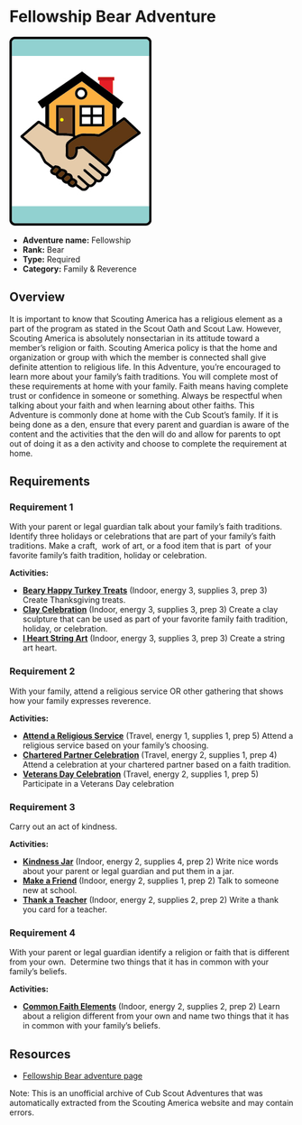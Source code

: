 # Fellowship Bear Adventure

![Fellowship Bear adventure belt loop](images/fellowship.jpg)

- **Adventure name:** Fellowship
- **Rank:** Bear
- **Type:** Required
- **Category:** Family & Reverence

## Overview

It is important to know that Scouting America has a religious element as a part of the program as stated in the Scout Oath and Scout Law. However, Scouting America is absolutely nonsectarian in its attitude toward a member’s religion or faith. Scouting America policy is that the home and organization or group with which the member is connected shall give definite attention to religious life. In this Adventure, you’re encouraged to learn more about your family’s faith traditions. You will complete most of these requirements at home with your family. Faith means having complete trust or confidence in someone or something. Always be respectful when talking about your faith and when learning about other faiths. This Adventure is commonly done at home with the Cub Scout’s family. If it is being done as a den, ensure that every parent and guardian is aware of the content and the activities that the den will do and allow for parents to opt out of doing it as a den activity and choose to complete the requirement at home.

## Requirements

### Requirement 1

With your parent or legal guardian talk about your family’s faith traditions. Identify three holidays or celebrations that are part of your family’s faith traditions. Make a craft,  work of art, or a food item that is part  of your favorite family’s faith tradition, holiday or celebration.

**Activities:**

- **[Beary Happy Turkey Treats](https://www.scouting.org/cub-scout-activities/beary-happy-turkey-treats/)** (Indoor, energy 3, supplies 3, prep 3)
  Create Thanksgiving treats.
- **[Clay Celebration](https://www.scouting.org/cub-scout-activities/clay-celebration/)** (Indoor, energy 3, supplies 3, prep 3)
  Create a clay sculpture that can be used as part of your favorite family faith tradition, holiday, or celebration.
- **[I Heart String Art](https://www.scouting.org/cub-scout-activities/i-heart-string-art/)** (Indoor, energy 3, supplies 3, prep 3)
  Create a string art heart.

### Requirement 2

With your family, attend a religious service OR other gathering that shows how your family expresses reverence.

**Activities:**

- **[Attend a Religious Service](https://www.scouting.org/cub-scout-activities/attend-a-religious-service-2/)** (Travel, energy 1, supplies 1, prep 5)
  Attend a religious service based on your family’s choosing.
- **[Chartered Partner Celebration](https://www.scouting.org/cub-scout-activities/chartered-partner-celebration/)** (Travel, energy 2, supplies 1, prep 4)
  Attend a celebration at your chartered partner based on a faith tradition.
- **[Veterans Day Celebration](https://www.scouting.org/cub-scout-activities/veterans-day-celebration/)** (Travel, energy 2, supplies 1, prep 5)
  Participate in a Veterans Day celebration

### Requirement 3

Carry out an act of kindness.

**Activities:**

- **[Kindness Jar](https://www.scouting.org/cub-scout-activities/kindness-jar-2/)** (Indoor, energy 2, supplies 4, prep 2)
  Write nice words about your parent or legal guardian and put them in a jar.
- **[Make a Friend](https://www.scouting.org/cub-scout-activities/make-a-friend/)** (Indoor, energy 2, supplies 1, prep 2)
  Talk to someone new at school.
- **[Thank a Teacher](https://www.scouting.org/cub-scout-activities/thank-a-teacher/)** (Indoor, energy 2, supplies 2, prep 2)
  Write a thank you card for a teacher.

### Requirement 4

With your parent or legal guardian identify a religion or faith that is different from your own.  Determine two things that it has in common with your family’s beliefs.

**Activities:**

- **[Common Faith Elements](https://www.scouting.org/cub-scout-activities/common-faith-elements/)** (Indoor, energy 2, supplies 2, prep 2)
  Learn about a religion different from your own and name two things that it has in common with your family’s beliefs.


## Resources

- [Fellowship Bear adventure page](https://www.scouting.org/cub-scout-adventures/fellowship/)

Note: This is an unofficial archive of Cub Scout Adventures that was automatically extracted from the Scouting America website and may contain errors.